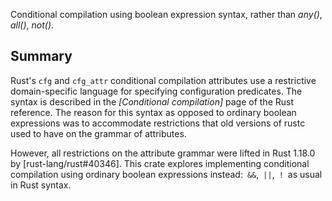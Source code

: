 Conditional compilation using boolean expression syntax, rather than *any()*,
*all()*, *not()*.
<br>

## Summary

Rust's `cfg` and `cfg_attr` conditional compilation attributes use a restrictive
domain-specific language for specifying configuration predicates. The syntax is
described in the *[Conditional compilation]* page of the Rust reference. The
reason for this syntax as opposed to ordinary boolean expressions was to
accommodate restrictions that old versions of rustc used to have on the grammar
of attributes.

However, all restrictions on the attribute grammar were lifted in Rust 1.18.0 by
[rust-lang/rust#40346]. This crate explores implementing conditional compilation
using ordinary boolean expressions
instead:&ensp;`&&`,&ensp;`||`,&ensp;`!`&ensp;as usual in Rust syntax.
